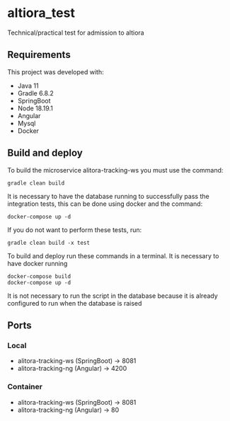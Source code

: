 # altiora_test

Technical/practical test for admission to altiora

## Requirements

This project was developed with:

- Java 11
- Gradle 6.8.2
- SpringBoot
- Node 18.19.1
- Angular
- Mysql
- Docker

## Build and deploy

To build the microservice alitora-tracking-ws you must use the command:

    gradle clean build

It is necessary to have the database running to successfully pass the integration tests, this can be done using docker and the command:

    docker-compose up -d

If you do not want to perform these tests, run:

    gradle clean build -x test

To build and deploy run these commands in a terminal. It is necessary to have docker running

    docker-compose build
    docker-compose up -d

It is not necessary to run the script in the database because it is already configured to run when the database is raised

## Ports

### Local

- alitora-tracking-ws (SpringBoot) -> 8081
- alitora-tracking-ng (Angular) -> 4200

### Container

- alitora-tracking-ws (SpringBoot) -> 8081
- alitora-tracking-ng (Angular) -> 80
